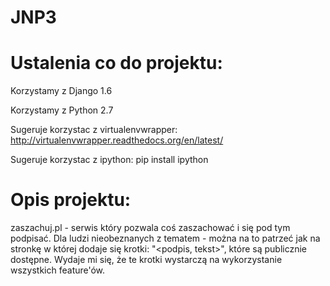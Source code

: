 JNP3
====

Ustalenia co do projektu:
=========================

Korzystamy z Django 1.6

Korzystamy z Python 2.7


Sugeruje korzystac z virtualenvwrapper: http://virtualenvwrapper.readthedocs.org/en/latest/

Sugeruje korzystac z ipython: pip install ipython

Opis projektu:
==============

zaszachuj.pl - serwis który pozwala coś zaszachować i się pod tym podpisać. Dla ludzi nieobeznanych z tematem - można na to patrzeć jak na stronkę w której dodaje się krotki: "<podpis, tekst>", które są publicznie dostępne. Wydaje mi się, że te krotki wystarczą na wykorzystanie wszystkich feature'ów.
